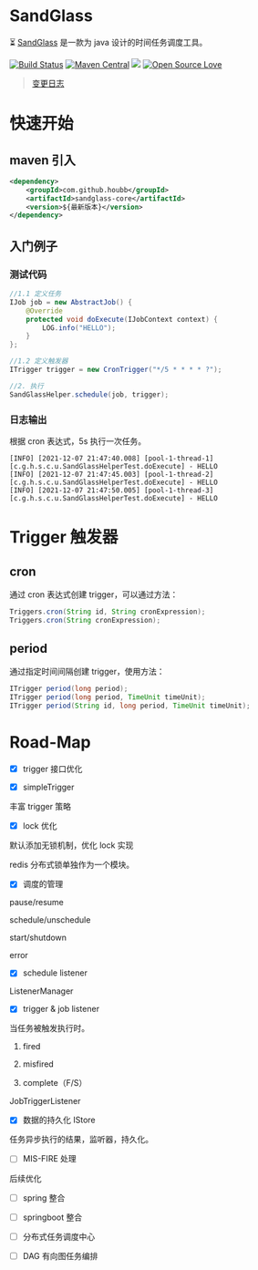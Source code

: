 # SandGlass

⏳ [SandGlass](https://github.com/houbb/sandglass) 是一款为 java 设计的时间任务调度工具。

[![Build Status](https://travis-ci.com/houbb/sandglass.svg?branch=master)](https://travis-ci.com/houbb/sandglass)
[![Maven Central](https://maven-badges.herokuapp.com/maven-central/com.github.houbb/sandglass/badge.svg)](http://mvnrepository.com/artifact/com.github.houbb/sandglass)
[![](https://img.shields.io/badge/license-Apache2-FF0080.svg)](https://github.com/houbb/sandglass/blob/master/LICENSE.txt)
[![Open Source Love](https://badges.frapsoft.com/os/v2/open-source.svg?v=103)](https://github.com/houbb/sandglass)

> [变更日志](https://github.com/houbb/sandglass/blob/master/CHANGELOG.md)

# 快速开始

## maven 引入

```xml
<dependency>
    <groupId>com.github.houbb</groupId>
    <artifactId>sandglass-core</artifactId>
    <version>${最新版本}</version>
</dependency>
```

## 入门例子

### 测试代码

```java
//1.1 定义任务
IJob job = new AbstractJob() {
    @Override
    protected void doExecute(IJobContext context) {
        LOG.info("HELLO");
    }
};

//1.2 定义触发器
ITrigger trigger = new CronTrigger("*/5 * * * * ?");

//2. 执行
SandGlassHelper.schedule(job, trigger);
```

### 日志输出

根据 cron 表达式，5s 执行一次任务。

```
[INFO] [2021-12-07 21:47:40.008] [pool-1-thread-1] [c.g.h.s.c.u.SandGlassHelperTest.doExecute] - HELLO
[INFO] [2021-12-07 21:47:45.003] [pool-1-thread-2] [c.g.h.s.c.u.SandGlassHelperTest.doExecute] - HELLO
[INFO] [2021-12-07 21:47:50.005] [pool-1-thread-3] [c.g.h.s.c.u.SandGlassHelperTest.doExecute] - HELLO
```

# Trigger 触发器

## cron

通过 cron 表达式创建 trigger，可以通过方法：

```java
Triggers.cron(String id, String cronExpression);
Triggers.cron(String cronExpression);
```

## period

通过指定时间间隔创建 trigger，使用方法：

```java
ITrigger period(long period);
ITrigger period(long period, TimeUnit timeUnit);
ITrigger period(String id, long period, TimeUnit timeUnit);
```

# Road-Map

- [x] trigger 接口优化

- [x] simpleTrigger

丰富 trigger 策略

- [x] lock 优化

默认添加无锁机制，优化 lock 实现

redis 分布式锁单独作为一个模块。

- [x] 调度的管理

pause/resume

schedule/unschedule

start/shutdown

error

- [x] schedule listener

ListenerManager 

- [x] trigger & job listener

当任务被触发执行时。

1. fired

2. misfired

3. complete（F/S）

JobTriggerListener

- [x] 数据的持久化    IStore

任务异步执行的结果，监听器，持久化。

- [ ] MIS-FIRE 处理

后续优化

- [ ] spring 整合

- [ ] springboot 整合

- [ ] 分布式任务调度中心

- [ ] DAG 有向图任务编排


